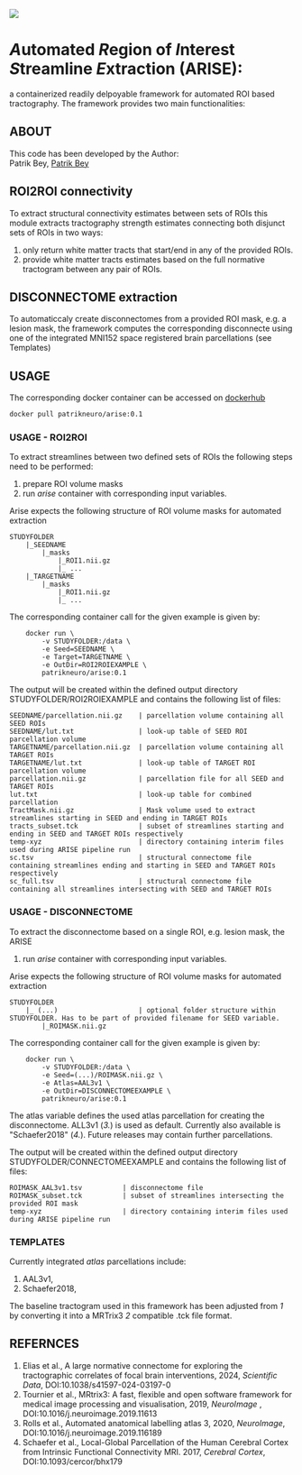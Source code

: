 <!-- <p align='center'>
    <img src= 'images/banner.png'>
</p> -->

<p align="left">
    <!-- <a href="https://zenodo.org/badge/latestdoi/523258545"><img src="https://zenodo.org/badge/523258545.svg" alt="DOI"></a> -->
    <a href="https://joinup.ec.europa.eu/collection/eupl/eupl-text-eupl-12" alt="License-EUPL-1.2-or-later">
        <img src="https://img.shields.io/badge/license-EUPL--1.2--or--later-green" /></a>
</p>

# *A*utomated *R*egion of *I*nterest *S*treamline *E*xtraction (ARISE): 
a containerized readily delpoyable framework for automated ROI based tractography. The framework provides two main functionalities:

## ABOUT

This code has been developed by the 
Author: \
Patrik Bey, <a href="https://github.com/PatrikBey" target="_blank">Patrik Bey</a>


## ROI2ROI connectivity
To extract structural connectivity estimates between sets of ROIs this module extracts tractography strength estimates connecting both disjunct sets of ROIs in two ways:
1. only return white matter tracts that start/end in any of the provided ROIs.
2. provide white matter tracts estimates based on the full normative tractogram between any pair of ROIs.

## DISCONNECTOME extraction
To automaticcaly create disconnectomes from a provided ROI mask, e.g. a lesion mask, the framework computes the corresponding disconnecte using one of the integrated MNI152 space registered brain parcellations (see Templates)


## USAGE

The corresponding docker container can be accessed on <a href="https://hub.docker.com/r/patrikneuro/arise">dockerhub</a>


```bash
docker pull patrikneuro/arise:0.1
```

### USAGE - ROI2ROI

To extract streamlines between two defined sets of ROIs the following steps need to be performed:

1. prepare ROI volume masks
2. run *arise* container with corresponding input variables.

Arise expects the following structure of ROI volume masks for automated extraction
```
STUDYFOLDER
    |_SEEDNAME
        |_masks
            |_ROI1.nii.gz
            |_ ...
    |_TARGETNAME
        |_masks
            |_ROI1.nii.gz
            |_ ...
```

The corresponding container call for the given example is given by:

```
    docker run \
        -v STUDYFOLDER:/data \
        -e Seed=SEEDNAME \
        -e Target=TARGETNAME \
        -e OutDir=ROI2ROIEXAMPLE \
        patrikneuro/arise:0.1

```

The output will be created within the defined output directory STUDYFOLDER/ROI2ROIEXAMPLE and contains the following list of files:

```
SEEDNAME/parcellation.nii.gz    | parcellation volume containing all SEED ROIs
SEEDNAME/lut.txt                | look-up table of SEED ROI parcellation volume
TARGETNAME/parcellation.nii.gz  | parcellation volume containing all TARGET ROIs
TARGETNAME/lut.txt              | look-up table of TARGET ROI parcellation volume
parcellation.nii.gz             | parcellation file for all SEED and TARGET ROIs
lut.txt                         | look-up table for combined parcellation
TractMask.nii.gz                | Mask volume used to extract streamlines starting in SEED and ending in TARGET ROIs
tracts_subset.tck               | subset of streamlines starting and ending in SEED and TARGET ROIs respectively
temp-xyz                        | directory containing interim files used during ARISE pipeline run
sc.tsv                          | structural connectome file containing streamlines ending and starting in SEED and TARGET ROIs respectively
sc_full.tsv                     | structural connectome file containing all streamlines intersecting with SEED and TARGET ROIs

```

### USAGE - DISCONNECTOME

To extract the disconnectome based on a single ROI, e.g. lesion mask, the ARISE

1. run *arise* container with corresponding input variables.

Arise expects the following structure of ROI volume masks for automated extraction

```
STUDYFOLDER
    |_ (...)                    | optional folder structure within STUDYFOLDER. Has to be part of provided filename for SEED variable.
        |_ROIMASK.nii.gz
```

The corresponding container call for the given example is given by:

```
    docker run \
        -v STUDYFOLDER:/data \
        -e Seed=(...)/ROIMASK.nii.gz \
        -e Atlas=AAL3v1 \
        -e OutDir=DISCONNECTOMEEXAMPLE \
        patrikneuro/arise:0.1

```
The atlas variable defines the used atlas parcellation for creating the disconnectome. ALL3v1 (*3.*) is used as default. Currently also available is "Schaefer2018" (*4.*). Future releases may contain further parcellations.


The output will be created within the defined output directory STUDYFOLDER/CONNECTOMEEXAMPLE and contains the following list of files:

```
ROIMASK_AAL3v1.tsv          | disconnectome file
ROIMASK_subset.tck          | subset of streamlines intersecting the provided ROI mask
temp-xyz                    | directory containing interim files used during ARISE pipeline run
```



### TEMPLATES

Currently integrated *atlas* parcellations include:

1. AAL3v1, 
2. Schaefer2018, 

The baseline tractogram used in this framework has been adjusted from *1* by converting it into a MRTrix3 *2* compatible .tck file format.


## REFERNCES

1. Elias et al., A large normative connectome for exploring the tractographic correlates of focal brain interventions, 2024, *Scientific Data*, DOI:10.1038/s41597-024-03197-0
2. Tournier et al., MRtrix3: A fast, flexible and open software framework for medical image processing and visualisation, 2019, *NeuroImage* , DOI:10.1016/j.neuroimage.2019.11613
3. Rolls et al., Automated anatomical labelling atlas 3, 2020, *NeuroImage*, DOI:10.1016/j.neuroimage.2019.116189
4. Schaefer et al., Local-Global Parcellation of the Human Cerebral Cortex from Intrinsic Functional Connectivity MRI. 2017, *Cerebral Cortex*, DOI:10.1093/cercor/bhx179
